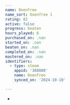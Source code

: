 ```yaml
---
name: Oxenfree
name_sort: Oxenfree 1
rating: 82
active: false
progress: beaten
hours_played: 6
purchased_on: .nan
started_on: .nan
beaten_on: .nan
completed_on: .nan
mastered_on: .nan
identifiers:
  - type: steam
    appid: '388880'
    name: Oxenfree
    synced_on: '2024-10-10'

---
```

-
